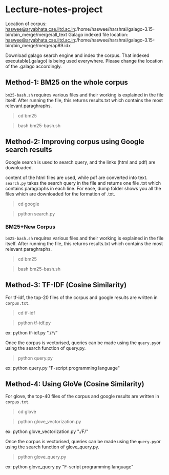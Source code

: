# Lecture-notes-project

Location of corpus: haswee@aryabhata.cse.iitd.ac.in:/home/haswee/harshrai/galago-3.15-bin/bin_merge/merge/all_text
Galago indexed file location: haswee@aryabhata.cse.iitd.ac.in:/home/haswee/harshrai/galago-3.15-bin/bin_merge/merge/ap89.idx

Download galago search engine and index the corpus. That indexed executable(.galago) is being used everywhere. Please change the location of the .galago accordingly.

## Method-1: BM25 on the whole corpus ##
`bm25-bash.sh` requires various files and their working is explained in the file itself. After running the file, this returns results.txt which contains the most relevant paraghraphs.
> cd bm25

> bash bm25-bash.sh

## Method-2: Improving corpus using Google search results ##
Google search is used to search query, and the links (html and pdf) are downloaded. <p> content of the html files are used, while pdf are converted into text.
`search.py` takes the search query in the file and returns one file <query>.txt which contains paragraphs in each line. For ease, dump folder shows you all the files which are downloaded for the formation of <query>.txt.
> cd google
  
> python search.py
### BM25+New Corpus ###
`bm25-bash.sh` requires various files and their working is explained in the file itself. After running the file, this returns results.txt which contains the most relevant paraghraphs.
> cd bm25

> bash bm25-bash.sh

## Method-3: TF-IDF (Cosine Similarity) ##
For tf-idf, the top-20 files of the corpus and google results are written in `corpus.txt`. 
> cd tf-idf

> python tf-idf.py <directory where corpus.txt is located>

ex: python tf-idf.py "./F/" 

Once the corpus is vectorised, queries can be made using the `query.py`or using the search function of query.py.
> python query.py <query>

ex: python query.py "F-script programming language"

## Method-4: Using GloVe (Cosine Similarity) ##
For glove, the top-40 files of the corpus and google results are written in `corpus.txt`. 
> cd glove

> python glove_vectorization.py <directory where corpus.txt is located>

ex: python glove_vectorization.py "./F/" 

Once the corpus is vectorised, queries can be made using the `query.py`or using the search function of glove_query.py.
> python glove_query.py <query>

ex: python glove_query.py "F-script programming language"
